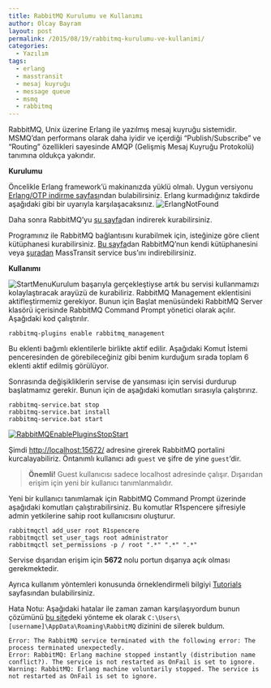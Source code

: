 ```yaml
---
title: RabbitMQ Kurulumu ve Kullanımı
author: Olcay Bayram
layout: post
permalink: /2015/08/19/rabbitmq-kurulumu-ve-kullanimi/
categories:
  - Yazılım
tags:
  - erlang
  - masstransit
  - mesaj kuyruğu
  - message queue
  - msmq
  - rabbitmq
---
```

RabbitMQ, Unix üzerine Erlang ile yazılmış mesaj kuyruğu sistemidir. MSMQ&#8217;dan performans olarak daha iyidir ve içerdiği &#8220;Publish/Subscribe&#8221; ve &#8220;Routing&#8221; özellikleri sayesinde AMQP (Gelişmiş Mesaj Kuyruğu Protokolü) tanımına oldukça yakındır.

**Kurulumu**

Öncelikle Erlang framework&#8217;ü makinanızda yüklü olmalı. Uygun versiyonu <a href="http://www.erlang.org/download.html" target="_blank">Erlang/OTP indirme sayfası</a>ndan bulabilirsiniz. Erlang kurmadığınız takdirde aşağıdaki gibi bir uyarıyla karşılaşacaksınız. <img class="aligncenter size-full wp-image-158" src="http://i2.wp.com/otomatikmuhendis.com/wp-content/uploads/2014/11/ErlangNotFound.jpg?fit=415%2C168" alt="ErlangNotFound" srcset="http://i2.wp.com/otomatikmuhendis.com/wp-content/uploads/2014/11/ErlangNotFound.jpg?resize=300%2C121 300w, http://i2.wp.com/otomatikmuhendis.com/wp-content/uploads/2014/11/ErlangNotFound.jpg?w=415 415w" sizes="(max-width: 415px) 100vw, 415px" data-recalc-dims="1" />

Daha sonra RabbitMQ&#8217;yu <a href="http://www.rabbitmq.com/download.html" target="_blank">şu sayfa</a>dan indirerek kurabilirsiniz.

Programınız ile RabbitMQ bağlantısını kurabilmek için, isteğinize göre client kütüphanesi kurabilirsiniz. <a href="https://www.rabbitmq.com/dotnet.html" target="_blank">Bu sayfa</a>dan RabbitMQ&#8217;nun kendi kütüphanesini veya <a href="http://masstransit.readthedocs.org/en/latest/installation/install.html" target="_blank">şuradan</a> MassTransit service bus&#8217;ını indirebilirsiniz.

<!--more-->

**Kullanımı**

<img class=" size-full wp-image-161 alignleft" src="http://i1.wp.com/otomatikmuhendis.com/wp-content/uploads/2014/11/StartMenu.jpg?fit=252%2C382" alt="StartMenu" data-recalc-dims="1" />Kurulum başarıyla gerçekleştiyse artık bu servisi kullanmamızı kolaylaştıracak arayüzü de kurabiliriz. RabbitMQ Management eklentisini aktifleştirmemiz gerekiyor. Bunun için Başlat menüsündeki RabbitMQ Server klasörü içerisinde RabbitMQ Command Prompt yönetici olarak açılır. Aşağıdaki kod çalıştırılır.

    rabbitmq-plugins enable rabbitmq_management

Bu eklenti bağımlı eklentilerle birlikte aktif edilir. Aşağıdaki Komut İstemi penceresinden de görebileceğiniz gibi benim kurduğum sırada toplam 6 eklenti aktif edilmiş görülüyor.

Sonrasında değişikliklerin servise de yansıması için servisi durdurup başlatmamız gerekir. Bunun için de aşağıdaki komutları sırasıyla çalıştırırız.

    rabbitmq-service.bat stop
    rabbitmq-service.bat install
    rabbitmq-service.bat start

[<img class="aligncenter size-full wp-image-160" src="http://i0.wp.com/otomatikmuhendis.com/wp-content/uploads/2014/11/RabbitMQEnablePluginsStopStart.jpg?fit=604%2C301" alt="RabbitMQEnablePluginsStopStart" srcset="http://i0.wp.com/otomatikmuhendis.com/wp-content/uploads/2014/11/RabbitMQEnablePluginsStopStart.jpg?resize=300%2C149 300w, http://i0.wp.com/otomatikmuhendis.com/wp-content/uploads/2014/11/RabbitMQEnablePluginsStopStart.jpg?w=671 671w" sizes="(max-width: 671px) 100vw, 671px" data-recalc-dims="1" />][1]

Şimdi <http://localhost:15672/> adresine girerek RabbitMQ portalini kurcalayabiliriz. Öntanımlı kullanıcı adı `guest` ve şifre de yine `guest`&#8216;dir.

> **Önemli!** Guest kullanıcısı sadece localhost adresinde çalışır. Dışarıdan erişim için yeni bir kullanıcı tanımlanmalıdır.

Yeni bir kullanıcı tanımlamak için RabbitMQ Command Prompt üzerinde aşağıdaki komutları çalıştırabilirsiniz. Bu komutlar R1spencere şifresiyle admin yetkilerine sahip root kullanıcısını oluşturur.

    rabbitmqctl add_user root R1spencere
    rabbitmqctl set_user_tags root administrator
    rabbitmqctl set_permissions -p / root ".*" ".*" ".*"

Servise dışarıdan erişim için **5672** nolu portun dışarıya açık olması gerekmektedir.

Ayrıca kullanım yöntemleri konusunda örneklendirmeli bilgiyi [Tutorials][2] sayfasından bulabilirsiniz.

Hata Notu: Aşağıdaki hatalar ile zaman zaman karşılaşıyordum bunun çözümünü [bu site][3]deki yönteme ek olarak `C:\Users\[username]\AppData\Roaming\RabbitMQ` dizinini de silerek buldum.

    Error: The RabbitMQ service terminated with the following error: The process terminated unexpectedly.
    Error: RabbitMQ: Erlang machine stopped instantly (distribution name conflict?). The service is not restarted as OnFail is set to ignore.
    Warning: RabbitMQ: Erlang machine voluntarily stopped. The service is not restarted as OnFail is set to ignore.

 [1]: http://i0.wp.com/otomatikmuhendis.com/wp-content/uploads/2014/11/RabbitMQEnablePluginsStopStart.jpg
 [2]: https://www.rabbitmq.com/getstarted.html
 [3]: http://plus-odin.blogspot.co.il/2013/04/erlang-machine-stopped-instantly-code.html